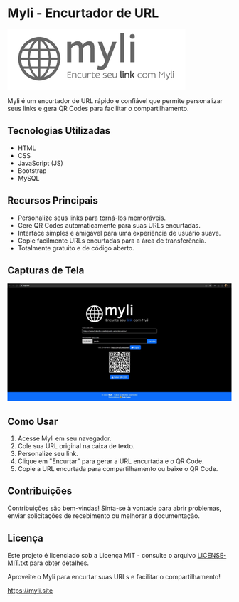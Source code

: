 # Myli - Encurtador de URL
![Myli Logo](https://github.com/paulo95code/myli-url-shortener/blob/main/assets/images/readme.png)


Myli é um encurtador de URL rápido e confiável que permite personalizar seus links e gera QR Codes para facilitar o compartilhamento.

## Tecnologias Utilizadas
- HTML
- CSS
- JavaScript (JS)
- Bootstrap
- MySQL

## Recursos Principais
- Personalize seus links para torná-los memoráveis.
- Gere QR Codes automaticamente para suas URLs encurtadas.
- Interface simples e amigável para uma experiência de usuário suave.
- Copie facilmente URLs encurtadas para a área de transferência.
- Totalmente gratuito e de código aberto.

## Capturas de Tela
![Myli Screenshot 1](https://github.com/paulo95code/myli-url-shortener/blob/main/assets/images/encurtador.JPG)

## Como Usar
1. Acesse Myli em seu navegador.
2. Cole sua URL original na caixa de texto.
3. Personalize seu link.
4. Clique em "Encurtar" para gerar a URL encurtada e o QR Code.
5. Copie a URL encurtada para compartilhamento ou baixe o QR Code.

## Contribuições
Contribuições são bem-vindas! Sinta-se à vontade para abrir problemas, enviar solicitações de recebimento ou melhorar a documentação.

## Licença
Este projeto é licenciado sob a Licença MIT - consulte o arquivo [LICENSE-MIT.txt](LICENSE-MIT.txt) para obter detalhes.

Aproveite o Myli para encurtar suas URLs e facilitar o compartilhamento!

https://myli.site
